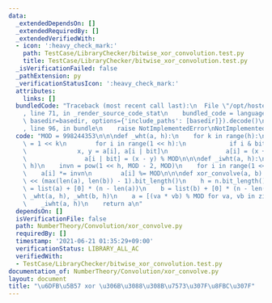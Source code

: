 ```yaml
---
data:
  _extendedDependsOn: []
  _extendedRequiredBy: []
  _extendedVerifiedWith:
  - icon: ':heavy_check_mark:'
    path: TestCase/LibraryChecker/bitwise_xor_convolution.test.py
    title: TestCase/LibraryChecker/bitwise_xor_convolution.test.py
  _isVerificationFailed: false
  _pathExtension: py
  _verificationStatusIcon: ':heavy_check_mark:'
  attributes:
    links: []
  bundledCode: "Traceback (most recent call last):\n  File \"/opt/hostedtoolcache/Python/3.9.5/x64/lib/python3.9/site-packages/onlinejudge_verify/documentation/build.py\"\
    , line 71, in _render_source_code_stat\n    bundled_code = language.bundle(stat.path,\
    \ basedir=basedir, options={'include_paths': [basedir]}).decode()\n  File \"/opt/hostedtoolcache/Python/3.9.5/x64/lib/python3.9/site-packages/onlinejudge_verify/languages/python.py\"\
    , line 96, in bundle\n    raise NotImplementedError\nNotImplementedError\n"
  code: "MOD = 998244353\n\n\ndef _wht(a, h):\n    for k in range(h):\n        bit\
    \ = 1 << k\n        for i in range(1 << h):\n            if i & bit == 0:\n  \
    \              x, y = a[i], a[i | bit]\n                a[i] = (x + y) % MOD\n\
    \                a[i | bit] = (x - y) % MOD\n\n\ndef _iwht(a, h):\n    _wht(a,\
    \ h)\n    invn = pow(1 << h, MOD - 2, MOD)\n    for i in range(1 << h):\n    \
    \    a[i] *= invn\n        a[i] %= MOD\n\n\ndef xor_convolve(a, b):\n    n = 1\
    \ << (max(len(a), len(b)) - 1).bit_length()\n    h = n.bit_length() - 1\n    a\
    \ = list(a) + [0] * (n - len(a))\n    b = list(b) + [0] * (n - len(b))\n\n   \
    \ _wht(a, h), _wht(b, h)\n    a = [(va * vb) % MOD for va, vb in zip(a, b)]\n\
    \    _iwht(a, h)\n    return a\n"
  dependsOn: []
  isVerificationFile: false
  path: NumberTheory/Convolution/xor_convolve.py
  requiredBy: []
  timestamp: '2021-06-21 01:35:29+09:00'
  verificationStatus: LIBRARY_ALL_AC
  verifiedWith:
  - TestCase/LibraryChecker/bitwise_xor_convolution.test.py
documentation_of: NumberTheory/Convolution/xor_convolve.py
layout: document
title: "\u6DFB\u5B57 xor \u306B\u3088\u308B\u7573\u307F\u8FBC\u307F"
---
```

